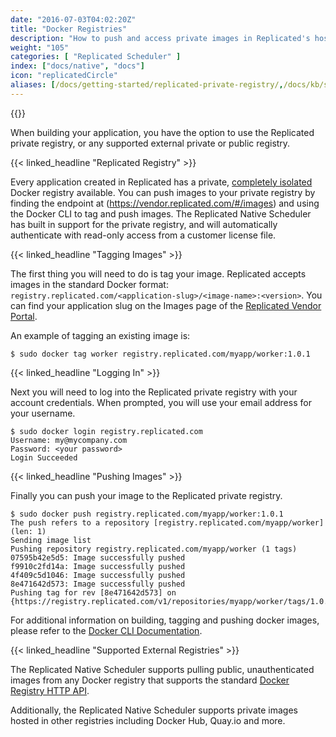 ```yaml
---
date: "2016-07-03T04:02:20Z"
title: "Docker Registries"
description: "How to push and access private images in Replicated's hosted private registry."
weight: "105"
categories: [ "Replicated Scheduler" ]
index: ["docs/native", "docs"]
icon: "replicatedCircle"
aliases: [/docs/getting-started/replicated-private-registry/,/docs/kb/supporting-your-customers/registries/]
---
```


{{<legacynotice name="native">}}

When building your application, you have the option to use the Replicated private registry, or any supported external private or public registry.

{{< linked_headline "Replicated Registry" >}}

Every application created in Replicated has a private, [completely isolated](https://docs.replicated.com/vendor/packaging-private-registry-security) Docker registry available. You can push images to your private registry by finding the endpoint at (https://vendor.replicated.com/#/images) and using the Docker CLI to tag and push images. The Replicated Native Scheduler has built in support for the private registry, and will automatically authenticate with read-only access from a customer license file.

{{< linked_headline "Tagging Images" >}}

The first thing you will need to do is tag your image. Replicated accepts images in the standard Docker format: `registry.replicated.com/<application-slug>/<image-name>:<version>`. You can find your application slug on the Images page of the [Replicated Vendor Portal](https://vendor.replicated.com/#/images).

An example of tagging an existing image is:

```shell
$ sudo docker tag worker registry.replicated.com/myapp/worker:1.0.1
```

{{< linked_headline "Logging In" >}}

Next you will need to log into the Replicated private registry with your account credentials. When prompted, you will use your email address for your username.

```shell
$ sudo docker login registry.replicated.com
Username: my@mycompany.com
Password: <your password>
Login Succeeded
```

{{< linked_headline "Pushing Images" >}}

Finally you can push your image to the Replicated private registry.

```shell
$ sudo docker push registry.replicated.com/myapp/worker:1.0.1
The push refers to a repository [registry.replicated.com/myapp/worker] (len: 1)
Sending image list
Pushing repository registry.replicated.com/myapp/worker (1 tags)
07595b42e5d5: Image successfully pushed
f9910c2fd14a: Image successfully pushed
4f409c5d1046: Image successfully pushed
8e471642d573: Image successfully pushed
Pushing tag for rev [8e471642d573] on {https://registry.replicated.com/v1/repositories/myapp/worker/tags/1.0.1}
```

For additional information on building, tagging and pushing docker images, please refer to the
[Docker CLI Documentation](https://docs.docker.com/engine/reference/commandline/cli/).

{{< linked_headline "Supported External Registries" >}}

The Replicated Native Scheduler supports pulling public, unauthenticated images from any Docker registry that supports the standard [Docker Registry HTTP API](https://docs.docker.com/registry/spec/api/).

Additionally, the Replicated Native Scheduler supports private images hosted in other registries including Docker Hub, Quay.io and more.
